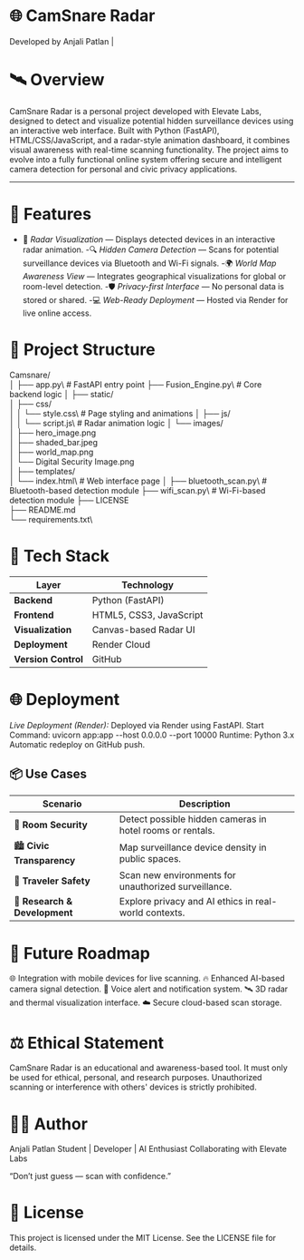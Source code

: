 # 🌐 CamSnare Radar

Developed by Anjali Patlan |

# 🛰️ Overview

CamSnare Radar is a personal project developed with Elevate Labs, designed to detect and visualize potential hidden surveillance devices using an interactive web interface.
Built with Python (FastAPI), HTML/CSS/JavaScript, and a radar-style animation dashboard, it combines visual awareness with real-time scanning functionality.
The project aims to evolve into a fully functional online system offering secure and intelligent camera detection for personal and civic privacy applications.

---

# 🚀 Features

- 🧭 *Radar Visualization* — Displays detected devices in an interactive radar animation.
-🔍 *Hidden Camera Detection* — Scans for potential surveillance devices via Bluetooth and Wi-Fi signals.
-🌍 *World Map Awareness View* — Integrates geographical visualizations for global or room-level detection.
-🛡️ *Privacy-first Interface* — No personal data is stored or shared.
-💻 *Web-Ready Deployment* — Hosted via Render for live online access.

# 📁 Project Structure
Camsnare/\
│
├── app.py\                     # FastAPI entry point
├── Fusion_Engine.py\            # Core backend logic
│
├── static/\
│   ├── css/\
│   │   └── style.css\           # Page styling and animations
│   ├── js/\
│   │   └── script.js\           # Radar animation logic
│   └── images/\
│       ├── hero_image.png\
│       ├── shaded_bar.jpeg\
│       ├── world_map.png\
│       └── Digital Security Image.png\
│
├── templates/\
│   └── index.html\             # Web interface page
│
├── bluetooth_scan.py\          # Bluetooth-based detection module
├── wifi_scan.py\                # Wi-Fi-based detection module
├── LICENSE\
├── README.md\
└── requirements.txt\


# 🧰 Tech Stack

| Layer               | Technology              |
| ------------------- | ----------------------- |
| **Backend**         | Python (FastAPI)        |
| **Frontend**        | HTML5, CSS3, JavaScript |
| **Visualization**   | Canvas-based Radar UI   |
| **Deployment**      | Render Cloud            |
| **Version Control** | GitHub                  |


# 🌐 Deployment

*Live Deployment (Render):*
   Deployed via Render using FastAPI.
   Start Command:
       uvicorn app:app --host 0.0.0.0 --port 10000
   Runtime: Python 3.x
   Automatic redeploy on GitHub push.

## 📦 Use Cases

| Scenario                      | Description                                               |
| ----------------------------- | --------------------------------------------------------- |
| 🏨 **Room Security**          | Detect possible hidden cameras in hotel rooms or rentals. |
| 🏙️ **Civic Transparency**    | Map surveillance device density in public spaces.          |
| 🧳 **Traveler Safety**        | Scan new environments for unauthorized surveillance.      |
| 🔬 **Research & Development** | Explore privacy and AI ethics in real-world contexts.     |


# 🔮 Future Roadmap
🌐 Integration with mobile devices for live scanning.
🔥 Enhanced AI-based camera signal detection.
🧠 Voice alert and notification system.
🛰️ 3D radar and thermal visualization interface.
☁️ Secure cloud-based scan storage.

# ⚖️ Ethical Statement

CamSnare Radar is an educational and awareness-based tool.
It must only be used for ethical, personal, and research purposes.
Unauthorized scanning or interference with others' devices is strictly prohibited.

# 👩‍💻 Author

Anjali Patlan
Student | Developer | AI Enthusiast
Collaborating with Elevate Labs

“Don’t just guess — scan with confidence.”


# 📜 License

This project is licensed under the MIT License.
See the LICENSE file for details.
